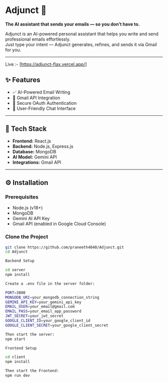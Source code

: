 # Adjunct 🚀  
**The AI assistant that sends your emails — so you don’t have to.**

Adjunct is an AI-powered personal assistant that helps you write and send professional emails effortlessly.  
Just type your intent — Adjunct generates, refines, and sends it via Gmail for you.

---
Live :- [https://adjunct-flax.vercel.app/]

## ✨ Features

- ✅ AI-Powered Email Writing  
- 📩 Gmail API Integration  
- 🔐 Secure OAuth Authentication  
- 💬 User-Friendly Chat Interface  

---

## 🧠 Tech Stack

- **Frontend:** React.js  
- **Backend:** Node.js, Express.js  
- **Database:** MongoDB  
- **AI Model:** Gemini API  
- **Integrations:** Gmail API  

---

## ⚙️ Installation

### Prerequisites

- Node.js (v18+)
- MongoDB
- Gemini AI API Key
- Gmail API (enabled in Google Cloud Console)

### Clone the Project

```bash
git clone https://github.com/praneeth4040/Adjunct.git
cd Adjunct

Backend Setup

cd server
npm install

Create a .env file in the server folder:

PORT=3000
MONGODB_URI=your_mongodb_connection_string
GEMINI_API_KEY=your_gemini_api_key
EMAIL_USER=your_email@gmail.com
EMAIL_PASS=your_email_app_password
JWT_SECRET=your_jwt_secret
GOOGLE_CLIENT_ID=your_google_client_id
GOOGLE_CLIENT_SECRET=your_google_client_secret

Then start the server:
npm start

Frontend Setup

cd client
npm install

Then start the Frontend:
npm run dev
